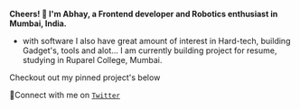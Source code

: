 
**Cheers! 👋 I'm Abhay, a Frontend developer and Robotics enthusiast in Mumbai, India.**
- with software I also have great amount of interest in Hard-tech, building Gadget's, tools and alot...
I am currently building project for resume, studying in Ruparel College, Mumbai.

Checkout out my pinned project's below

🤝Connect with me on [`Twitter`](twitter.com/AbhayPrajapati_) 
